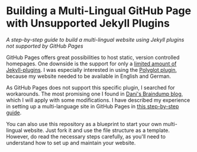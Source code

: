# Building a Multi-Lingual GitHub Page with Unsupported Jekyll Plugins

*A step-by-step guide to build a multi-lingual website using Jekyll plugins not supported by GitHub Pages*

GitHub Pages offers great possibilities to host static, version controlled homepages. One downside is the support for only a [limited amount of Jekyll-plugins](https://pages.github.com/versions/). I was especially interested in using the [Polyglot plugin](https://github.com/untra/polyglot), because my website needed to be available in English and German.

As GitHub Pages does not support this specific plugin, I searched for workarounds. The most promising one I found in [Dani's Braindump blog](https://tiefenauer.github.io/blog/gh-pages-plugins/), which I will apply with some modifications. I have described my experience in setting up a multi-language site in GitHub Pages in [this step-by-step guide](https://ulricusr.github.io/multilingual-github-pages/).

You can also use this repository as a blueprint to start your own multi-lingual website. Just fork it and use the file structure as a template. However, do read the necessary steps carefully, as you'll need to understand how to set up and maintain your website.
